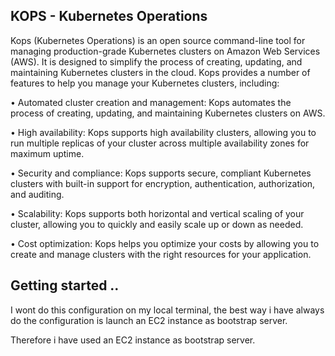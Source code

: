 ## KOPS - Kubernetes Operations

Kops (Kubernetes Operations) is an open source command-line tool for managing production-grade Kubernetes clusters on Amazon Web Services (AWS). It is designed to simplify the process of creating, updating, and maintaining Kubernetes clusters in the cloud. Kops provides a number of features to help you manage your Kubernetes clusters, including:

• Automated cluster creation and management: Kops automates the process of creating, updating, and maintaining Kubernetes clusters on AWS.

• High availability: Kops supports high availability clusters, allowing you to run multiple replicas of your cluster across multiple availability zones for maximum uptime.

• Security and compliance: Kops supports secure, compliant Kubernetes clusters with built-in support for encryption, authentication, authorization, and auditing.

• Scalability: Kops supports both horizontal and vertical scaling of your cluster, allowing you to quickly and easily scale up or down as needed.

• Cost optimization: Kops helps you optimize your costs by allowing you to create and manage clusters with the right resources for your application.

## Getting started  ..

I wont do this configuration on my local terminal, the best way i have always do the configuration is launch an EC2 instance as bootstrap server.

Therefore i have used an EC2 instance as bootstrap server.

